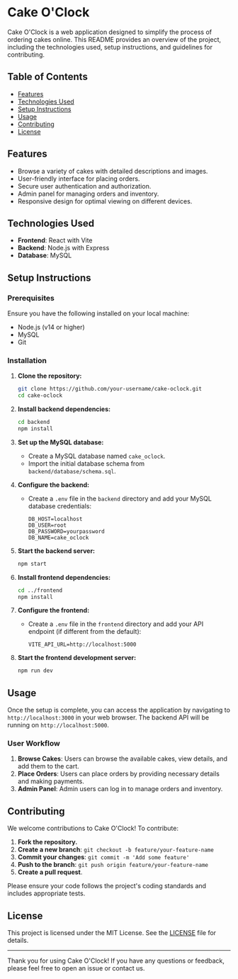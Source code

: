 # Cake O'Clock

Cake O'Clock is a web application designed to simplify the process of ordering cakes online. This README provides an overview of the project, including the technologies used, setup instructions, and guidelines for contributing.

## Table of Contents

- [Features](#features)
- [Technologies Used](#technologies-used)
- [Setup Instructions](#setup-instructions)
- [Usage](#usage)
- [Contributing](#contributing)
- [License](#license)

## Features

- Browse a variety of cakes with detailed descriptions and images.
- User-friendly interface for placing orders.
- Secure user authentication and authorization.
- Admin panel for managing orders and inventory.
- Responsive design for optimal viewing on different devices.

## Technologies Used

- **Frontend**: React with Vite
- **Backend**: Node.js with Express
- **Database**: MySQL

## Setup Instructions

### Prerequisites

Ensure you have the following installed on your local machine:

- Node.js (v14 or higher)
- MySQL
- Git

### Installation

1. **Clone the repository:**

   ```bash
   git clone https://github.com/your-username/cake-oclock.git
   cd cake-oclock
   ```

2. **Install backend dependencies:**

   ```bash
   cd backend
   npm install
   ```

3. **Set up the MySQL database:**

   - Create a MySQL database named `cake_oclock`.
   - Import the initial database schema from `backend/database/schema.sql`.

4. **Configure the backend:**

   - Create a `.env` file in the `backend` directory and add your MySQL database credentials:

     ```env
     DB_HOST=localhost
     DB_USER=root
     DB_PASSWORD=yourpassword
     DB_NAME=cake_oclock
     ```

5. **Start the backend server:**

   ```bash
   npm start
   ```

6. **Install frontend dependencies:**

   ```bash
   cd ../frontend
   npm install
   ```

7. **Configure the frontend:**

   - Create a `.env` file in the `frontend` directory and add your API endpoint (if different from the default):

     ```env
     VITE_API_URL=http://localhost:5000
     ```

8. **Start the frontend development server:**

   ```bash
   npm run dev
   ```

## Usage

Once the setup is complete, you can access the application by navigating to `http://localhost:3000` in your web browser. The backend API will be running on `http://localhost:5000`.

### User Workflow

1. **Browse Cakes**: Users can browse the available cakes, view details, and add them to the cart.
2. **Place Orders**: Users can place orders by providing necessary details and making payments.
3. **Admin Panel**: Admin users can log in to manage orders and inventory.

## Contributing

We welcome contributions to Cake O'Clock! To contribute:

1. **Fork the repository.**
2. **Create a new branch**: `git checkout -b feature/your-feature-name`
3. **Commit your changes**: `git commit -m 'Add some feature'`
4. **Push to the branch**: `git push origin feature/your-feature-name`
5. **Create a pull request**.

Please ensure your code follows the project's coding standards and includes appropriate tests.

## License

This project is licensed under the MIT License. See the [LICENSE](LICENSE) file for details.

---

Thank you for using Cake O'Clock! If you have any questions or feedback, please feel free to open an issue or contact us.
